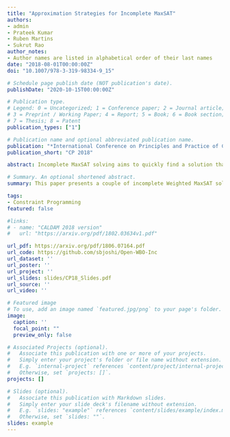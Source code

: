 ```yaml
---
title: "Approximation Strategies for Incomplete MaxSAT"
authors:
- admin
- Prateek Kumar
- Ruben Martins
- Sukrut Rao
author_notes:
- Author names are listed in alphabetical order of their last names
date: "2018-08-01T00:00:00Z"
doi: "10.1007/978-3-319-98334-9_15"

# Schedule page publish date (NOT publication's date).
publishDate: "2020-10-15T00:00:00Z"

# Publication type.
# Legend: 0 = Uncategorized; 1 = Conference paper; 2 = Journal article;
# 3 = Preprint / Working Paper; 4 = Report; 5 = Book; 6 = Book section;
# 7 = Thesis; 8 = Patent
publication_types: ["1"]

# Publication name and optional abbreviated publication name.
publication: "*International Conference on Principles and Practice of Constraint Programming*"
publication_short: "CP 2018"

abstract: Incomplete MaxSAT solving aims to quickly find a solution that attempts to minimize the sum of the weights of the unsatisfied soft clauses without providing any optimality guarantees.  In this paper, we propose two approximation strategies for improving incomplete MaxSAT solving. In one of the strategies, we cluster the weights and approximate them with a representative weight. In another strategy, we break up the problem of minimizing the sum of weights of unsatisfiable clauses into multiple minimization subproblems. Experimental results show that approximation strategies can be used to find better solutions than the best incomplete solvers in the MaxSAT Evaluation 2017. 

# Summary. An optional shortened abstract.
summary: This paper presents a couple of incomplete Weighted MaxSAT solving techniques that allowed _Open-WBO-Inc_ to win accolades in MaxSAT evaluations 2018 and MaxSAT evaluations 2019.

tags:
- Constraint Programming
featured: false

#links:
# - name: "CALDAM 2018 version"
#   url: "https://arxiv.org/pdf/1802.03634v1.pdf"

url_pdf: https://arxiv.org/pdf/1806.07164.pdf
url_code: https://github.com/sbjoshi/Open-WBO-Inc
url_dataset: ''
url_poster: ''
url_project: ''
url_slides: slides/CP18_Slides.pdf
url_source: ''
url_video: ''

# Featured image
# To use, add an image named `featured.jpg/png` to your page's folder. 
image:
  caption: ''
  focal_point: ""
  preview_only: false

# Associated Projects (optional).
#   Associate this publication with one or more of your projects.
#   Simply enter your project's folder or file name without extension.
#   E.g. `internal-project` references `content/project/internal-project/index.md`.
#   Otherwise, set `projects: []`.
projects: []

# Slides (optional).
#   Associate this publication with Markdown slides.
#   Simply enter your slide deck's filename without extension.
#   E.g. `slides: "example"` references `content/slides/example/index.md`.
#   Otherwise, set `slides: ""`.
slides: example
---
```


